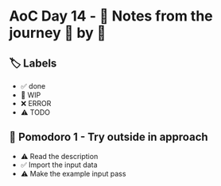 # AoC Day 14 - 📝 Notes from the journey 🍅 by 🍅

## 🏷️ Labels

- ✅ done
- 🚧 WIP
- ❌ ERROR
- ⚠️ TODO

## 🍅 Pomodoro 1 - Try outside in approach
- ⚠️ Read the description
- ✅ Import the input data
- ⚠️ Make the example input pass

